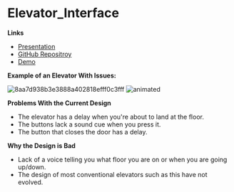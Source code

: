 # Elevator_Interface

**Links**
- [Presentation](https://hsaeed20.github.io/Elevator_Interface/)
- [GitHub Repositroy](https://github.com/hsaeed20/Elevator_Interface)
- [Demo](https://github.com/hsaeed20/Elevator_Interface/Haroon's_Elevator_Interface)

**Example of an Elevator With Issues:**


![8aa7d938b3e3888a402818efff0c3fff](https://user-images.githubusercontent.com/44040174/65103112-d005bb80-d992-11e9-8de1-4a1b387213c4.jpg)
![animated](https://user-images.githubusercontent.com/44040174/65102880-1f97b780-d992-11e9-8108-982cd6f3a177.GIF)

**Problems With the Current Design**
- The elevator has a delay when you're about to land at the floor. 
- The buttons lack a sound cue when you press it. 
- The button that closes the door has a delay. 

**Why the Design is Bad**
- Lack of a voice telling you what floor you are on or when you are going up/down.
- The design of most conventional elevators such as this have not evolved. 

